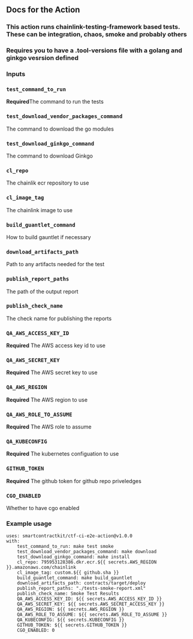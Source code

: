 ## Docs for the Action
### This action runs chainlink-testing-framework based tests. These can be integration, chaos, smoke and probably others
### Requires you to have a .tool-versions file with a golang and ginkgo vesrsion defined

### Inputs

### `test_command_to_run`

**Required**The command to run the tests

### `test_download_vendor_packages_command`

The command to download the go modules

### `test_download_ginkgo_command`

The command to download Ginkgo

### `cl_repo`

The chainlik ecr repository to use

### `cl_image_tag`

The chainlink image to use

### `build_guantlet_command`

How to build gauntlet if necessary

### `download_artifacts_path`

Path to any artifacts needed for the test

### `publish_report_paths`

The path of the output report

### `publish_check_name`

The check name for publishing the reports

### `QA_AWS_ACCESS_KEY_ID`

**Required** The AWS access key id to use

### `QA_AWS_SECRET_KEY`

**Required** The AWS secret key to use

### `QA_AWS_REGION`

**Required** The AWS region to use

### `QA_AWS_ROLE_TO_ASSUME`

**Required** The AWS role to assume

### `QA_KUBECONFIG`

**Required** The kubernetes configuation to use

### `GITHUB_TOKEN`

**Required** The github token for github repo priveledges

### `CGO_ENABLED`

Whether to have cgo enabled

### Example usage

    uses: smartcontractkit/ctf-ci-e2e-action@v1.0.0
    with:
        test_command_to_run: make test smoke
        test_download_vendor_packages_command: make download
        test_download_ginkgo_command: make install
        cl_repo: 795953128386.dkr.ecr.${{ secrets.AWS_REGION }}.amazonaws.com/chainlink
        cl_image_tag: custom.${{ github.sha }}
        build_guantlet_command: make build_gauntlet
        download_artifacts_path: contracts/target/deploy
        publish_report_paths: "./tests-smoke-report.xml"
        publish_check_name: Smoke Test Results
        QA_AWS_ACCESS_KEY_ID: ${{ secrets.AWS_ACCESS_KEY_ID }}
        QA_AWS_SECRET_KEY: ${{ secrets.AWS_SECRET_ACCESS_KEY }}
        QA_AWS_REGION: ${{ secrets.AWS_REGION }}
        QA_AWS_ROLE_TO_ASSUME: ${{ secrets.AWS_ROLE_TO_ASSUME }}
        QA_KUBECONFIG: ${{ secrets.KUBECONFIG }}
        GITHUB_TOKEN: ${{ secrets.GITHUB_TOKEN }}
        CGO_ENABLED: 0